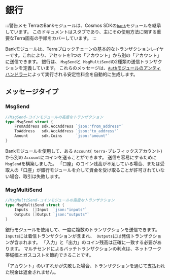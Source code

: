 # 銀行

:::警告メモ
TerraのBankモジュールは、Cosmos SDKの[`bank`](https://docs.cosmos.network/master/modules/bank/)モジュールを継承しています。 このドキュメントはスタブであり、主にその使用方法に関する重要なTerra固有の手順をカバーしています。
:::

Bankモジュールは、Terraブロックチェーンの基本的なトランザクションレイヤーです。これにより、アセットを1つの「アカウント」から別の「アカウント」に送信できます。 銀行は、 `MsgSend`と` MsgMultiSend`の2種類の送信トランザクションを定義しています。 これらのメッセージは、[`Auth`モジュールのアンティハンドラー](spec-auth.md#stability-fee)によって実行される安定性料金を自動的に生成します。

## メッセージタイプ 

### MsgSend

```go
//MsgSend-コインモジュールの高度なトランザクション
type MsgSend struct {
    FromAddress sdk.AccAddress `json:"from_address"`
    ToAddress   sdk.AccAddress `json:"to_address"`
    Amount      sdk.Coins      `json:"amount"`
}
```

Bankモジュールを使用して、ある `Account`(` terra-`プレフィックスアカウント)から別の `Account`にコインを送ることができます。 送信を容易にするために `MsgSend`を構築しました。 「口座」のコイン残高が不足している場合、または受取人の「口座」が銀行モジュールを介して資金を受け取ることが許可されていない場合、取引は失敗します。 

### MsgMultiSend

```go
//MsgMultiSend-コインモジュールの高度なトランザクション 
type MsgMultiSend struct {
    Inputs  []Input  `json:"inputs"`
    Outputs []Output `json:"outputs"`
}
```

銀行モジュールを使用して、一度に複数のトランザクションを送信できます。 `Inputs`には着信トランザクションが含まれ、` Outputs`には発信トランザクションが含まれます。 「入力」と「出力」のコイン残高は正確に一致する必要があります。 マルチセンドによるバッチトランザクションの利点は、ネットワーク帯域幅とガスコストを節約できることです。

「アカウント」のいずれかが失敗した場合、トランザクションを通じて支払われた税金は返金されません。